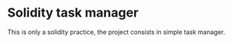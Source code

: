 # Solidity task manager 

This is only a solidity practice, the project consists in simple task manager.